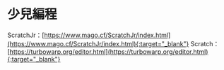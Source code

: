 # 少兒編程
ScratchJr：[https://www.mago.cf/ScratchJr/index.html](https://www.mago.cf/ScratchJr/index.html){:target="_blank"}
Scratch：[https://turbowarp.org/editor.html](https://turbowarp.org/editor.html){:target="_blank"}
